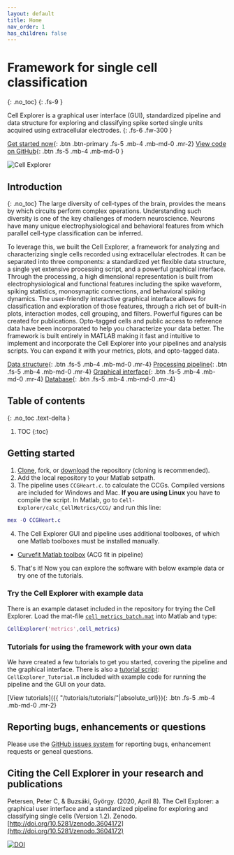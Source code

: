 ```yaml
---
layout: default
title: Home
nav_order: 1
has_children: false
---
```

# Framework for single cell classification
{: .no_toc}
{: .fs-9 }

Cell Explorer is a graphical user interface (GUI), standardized pipeline and data structure for exploring and classifying spike sorted single units acquired using extracellular electrodes.
{: .fs-6 .fw-300 }

[Get started now](#getting-started){: .btn .btn-primary .fs-5 .mb-4 .mb-md-0 .mr-2} [View code on GitHub](https://github.com/petersenpeter/Cell-Explorer){: .btn .fs-5 .mb-4 .mb-md-0 }

![Cell Explorer](https://buzsakilab.com/wp/wp-content/uploads/2020/04/CellExplorerInterface-1024x623.png)

## Introduction
{: .no_toc}
The large diversity of cell-types of the brain, provides the means by which circuits perform complex operations. Understanding such diversity is one of the key challenges of modern neuroscience. Neurons have many unique electrophysiological and behavioral features from which parallel cell-type classification can be inferred. 

To leverage this, we built the Cell Explorer, a framework for analyzing and characterizing single cells recorded using extracellular electrodes. It can be separated into three components: a standardized yet flexible data structure, a single yet extensive processing script, and a powerful graphical interface. Through the processing, a high dimensional representation is built from electrophysiological and functional features including the spike waveform, spiking statistics, monosynaptic connections, and behavioral spiking dynamics. The user-friendly interactive graphical interface allows for classification and exploration of those features, through a rich set of built-in plots, interaction modes, cell grouping, and filters. Powerful figures can be created for publications. Opto-tagged cells and public access to reference data have been incorporated to help you characterize your data better. The framework is built entirely in MATLAB making it fast and intuitive to implement and incorporate the Cell Explorer into your pipelines and analysis scripts. You can expand it with your metrics, plots, and opto-tagged data.

[Data structure]({{"/datastructure/data-structure/"|absolute_url}}){: .btn .fs-5 .mb-4 .mb-md-0 .mr-4} [Processing pipeline]({{"/pipeline/pipeline/"|absolute_url}}){: .btn .fs-5 .mb-4 .mb-md-0 .mr-4} [Graphical interface]({{"/interface/interface/"|absolute_url}}){: .btn .fs-5 .mb-4 .mb-md-0 .mr-4} [Database]({{"/database/database/"|absolute_url}}){: .btn .fs-5 .mb-4 .mb-md-0 .mr-4}

## Table of contents
{: .no_toc .text-delta }

1. TOC
{:toc}

## Getting started
1. [Clone](x-github-client://openRepo/https://github.com/petersenpeter/Cell-Explorer), fork, or [download](https://github.com/petersenpeter/Cell-Explorer/archive/master.zip) the repository (cloning is recommended).
2. Add the local repository to your Matlab setpath. 
3. The pipeline uses `CCGHeart.c`. to calculate the CCGs. Compiled versions are included for Windows and Mac. __If you are using Linux__ you have to compile the script. In Matlab, go to `Cell-Explorer/calc_CellMetrics/CCG/` and run this line:
```m
mex -O CCGHeart.c
```
4. The Cell Explorer GUI and pipeline uses additional toolboxes, of which one Matlab toolboxes must be installed manually.
  * [Curvefit Matlab toolbox](https://www.mathworks.com/help/curvefit/index.html?s_cid=doc_ftr) (ACG fit in pipeline)

5. That's it! Now you can explore the software with below example data or try one of the tutorials.

### Try the Cell Explorer with example data
There is an example dataset included in the repository for trying the Cell Explorer. Load the mat-file [`cell_metrics_batch.mat`](https://github.com/petersenpeter/Cell-Explorer/blob/master/LoadCellMetricsBatch.m) into Matlab and type:
```m
CellExplorer('metrics',cell_metrics)
```

### Tutorials for using the framework with your own data 
We have created a few tutorials to get you started, covering the pipeline and the graphical interface. There is also a [tutorial script](https://github.com/petersenpeter/Cell-Explorer/blob/master/tutorials/CellExplorer_Tutorial.m): `CellExplorer_Tutorial.m` included with example code for running the pipeline and the GUI on your data.

[View tutorials]({{ "/tutorials/tutorials/"|absolute_url}}){: .btn .fs-5 .mb-4 .mb-md-0 .mr-2}

## Reporting bugs, enhancements or questions
Please use the [GitHub issues system](https://github.com/petersenpeter/Cell-Explorer/issues) for reporting bugs, enhancement requests or geneal questions.

## Citing the Cell Explorer in your research and publications
Petersen, Peter C, & Buzsáki, György. (2020, April 8). The Cell Explorer: a graphical user interface and a standardized pipeline for exploring and classifying single cells (Version 1.2). Zenodo. [http://doi.org/10.5281/zenodo.3604172](http://doi.org/10.5281/zenodo.3604172)

[![DOI](https://zenodo.org/badge/DOI/10.5281/zenodo.3604172.svg)](https://doi.org/10.5281/zenodo.3604172)


